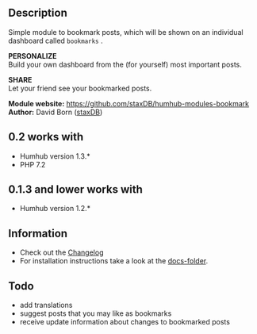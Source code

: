 ## Description

Simple module to bookmark posts, which will be shown on an individual dashboard called `bookmarks` .

**PERSONALIZE**   
Build your own dashboard from the (for yourself) most important posts.

**SHARE**   
Let your friend see your bookmarked posts.

__Module website:__ <https://github.com/staxDB/humhub-modules-bookmark>  
__Author:__ David Born ([staxDB](https://github.com/staxDB))

## 0.2 works with
- Humhub version 1.3.*
- PHP 7.2

## 0.1.3 and lower works with
- Humhub version 1.2.*

## Information
- Check out the [Changelog](https://github.com/staxDB/humhub-modules-bookmark/blob/master/docs/CHANGELOG.md)
- For installation instructions take a look at the [docs-folder](https://github.com/staxDB/humhub-modules-bookmark/blob/master/docs/INSTALL.md).

## Todo
- add translations
- suggest posts that you may like as bookmarks
- receive update information about changes to bookmarked posts
